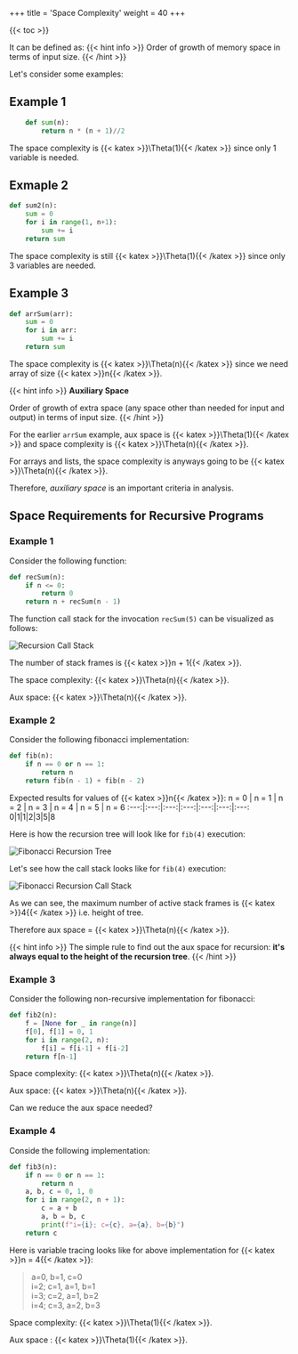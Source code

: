 +++
title = 'Space Complexity'
weight = 40
+++

{{< toc >}}

It can be defined as:
{{< hint info >}}
Order of growth of memory space in terms of input size.
{{< /hint >}}

Let's consider some examples:

## Example 1

```py
    def sum(n):
        return n * (n + 1)//2
```

The space complexity is {{< katex >}}\Theta(1){{< /katex >}} since only 1 variable is needed.

## Exmaple 2

```py
def sum2(n):
    sum = 0
    for i in range(1, n+1):
        sum += i
    return sum
```

The space complexity is still {{< katex >}}\Theta(1){{< /katex >}} since only 3 variables are needed.

## Example 3

```py
def arrSum(arr):
    sum = 0
    for i in arr:
        sum += i
    return sum
```

The space complexity is {{< katex >}}\Theta(n){{< /katex >}} since we need array of size {{< katex >}}n{{< /katex >}}.

{{< hint info >}}
**Auxiliary Space**

Order of growth of extra space (any space other than needed for input and output) in terms of input size.
{{< /hint >}}

For the earlier `arrSum` example, aux space is {{< katex >}}\Theta(1){{< /katex >}} and space complexity is {{< katex >}}\Theta(n){{< /katex >}}.

For arrays and lists, the space complexity is anyways going to be {{< katex >}}\Theta(n){{< /katex >}}.

Therefore, _auxiliary space_ is an important criteria in analysis.

## Space Requirements for Recursive Programs

### Example 1

Consider the following function:

```py
def recSum(n):
    if n <= 0:
        return 0
    return n + recSum(n - 1)
```

The function call stack for the invocation `recSum(5)` can be visualized as follows:

![Recursion Call Stack](/analysis/images/space-complexity-recursive-sum.png)

The number of stack frames is {{< katex >}}n + 1{{< /katex >}}.

The space complexity: {{< katex >}}\Theta(n){{< /katex >}}.

Aux space: {{< katex >}}\Theta(n){{< /katex >}}.

### Example 2

Consider the following fibonacci implementation:

```py
def fib(n):
    if n == 0 or n == 1:
        return n
    return fib(n - 1) + fib(n - 2)
```

Expected results for values of {{< katex >}}n{{< /katex >}}:
n = 0 | n = 1 | n = 2 | n = 3 | n = 4 | n = 5 | n = 6
:---:|:---:|:---:|:---:|:---:|:---:|:---:
0|1|1|2|3|5|8

Here is how the recursion tree will look like for `fib(4)` execution:

![Fibonacci Recursion Tree](/analysis/images/space-complexity-fib.png)

Let's see how the call stack looks like for `fib(4)` execution:

![Fibonacci Recursion Call Stack](/analysis/images/space-complexity-call-stack.png)

As we can see, the maximum number of active stack frames is {{< katex >}}4{{< /katex >}} i.e. height of tree.

Therefore aux space = {{< katex >}}\Theta(n){{< /katex >}}.

{{< hint info >}}
The simple rule to find out the aux space for recursion: **it's always equal to the height of the recursion tree**.
{{< /hint >}}

### Example 3

Consider the following non-recursive implementation for fibonacci:

```py
def fib2(n):
    f = [None for _ in range(n)]
    f[0], f[1] = 0, 1
    for i in range(2, n):
        f[i] = f[i-1] + f[i-2]
    return f[n-1]
```

Space complexity: {{< katex >}}\Theta(n){{< /katex >}}.

Aux space: {{< katex >}}\Theta(n){{< /katex >}}.

Can we reduce the aux space needed?

### Example 4

Conside the following implementation:

```py
def fib3(n):
    if n == 0 or n == 1:
        return n
    a, b, c = 0, 1, 0
    for i in range(2, n + 1):
        c = a + b
        a, b = b, c
        print(f"i={i}; c={c}, a={a}, b={b}")
    return c
```

Here is variable tracing looks like for above implementation for {{< katex >}}n = 4{{< /katex >}}:

> a=0, b=1, c=0\
  i=2; c=1, a=1, b=1\
  i=3; c=2, a=1, b=2\
  i=4; c=3, a=2, b=3

Space complexity: {{< katex >}}\Theta(1){{< /katex >}}.

Aux space : {{< katex >}}\Theta(1){{< /katex >}}.
